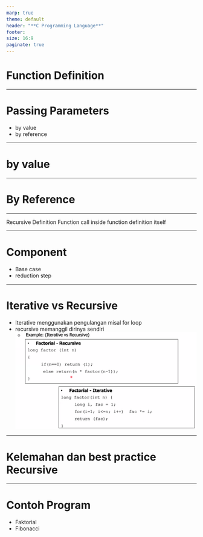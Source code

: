 ```yaml
---
marp: true
theme: default
header: "**C Programming Language**"
footer:
size: 16:9
paginate: true
---
```


# Function Definition

---

# Passing Parameters

- by value
- by reference

---

# by value

---

# By Reference

---

Recursive Definition
Function call inside function definition itself

---

# Component

- Base case
- reduction step

---

# Iterative vs Recursive

- Iterative menggunakan pengulangan misal for loop
- recursive memanggil dirinya sendiri
  ![alt text](image.png)

---

# Kelemahan dan best practice Recursive

---

# Contoh Program

- Faktorial
- Fibonacci

